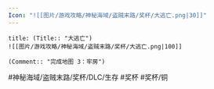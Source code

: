 ```yaml
---
Icon: "![[图片/游戏攻略/神秘海域/盗贼末路/奖杯/大逃亡.png|30]]"
---
```

```ad-common-bronze-trophy
title: (Title:: "大逃亡")
![[图片/游戏攻略/神秘海域/盗贼末路/奖杯/大逃亡.png|100]]

(Comment:: "完成地图 3：牢房")
```

#神秘海域/盗贼末路/奖杯/DLC/生存 #奖杯 #奖杯/铜
